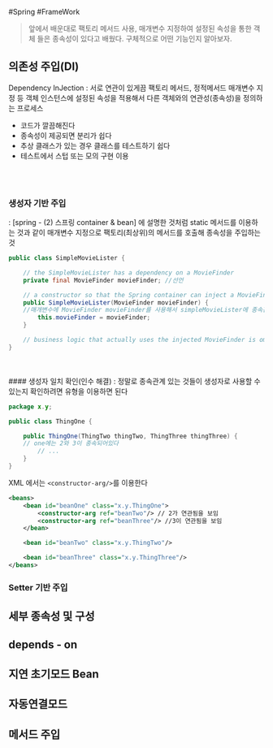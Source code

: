 #Spring #FrameWork 

> 앞에서 배운대로 팩토리 메서드 사용, 매개변수 지정하여 설정된 속성을 통한 객체 들은 종속성이 있다고 배웠다. 구체적으로 어떤 기능인지 알아보자.

## 의존성 주입(DI)
Dependency InJection
: 서로 연관이 있게끔 팩토리 메서드, 정적메서드 매개변수 지정 등 객체 인스턴스에 설정된 속성을 적용해서 다른 객체와의 연관성(종속성)을 정의하는 프로세스
<br>

- 코드가 깔끔해진다
- 종속성이 제공되면 분리가 쉽다
- 추상 클래스가 있는 경우 클래스를 테스트하기 쉽다
- 테스트에서 스텁 또는 모의 구현 이용
<br>
<br>

### 생성자 기반 주입
: [spring - (2) 스프링 container & bean] 에 설명한 것처럼 static 메서드를 이용하는 것과 같이 매개변수 지정으로  팩토리(최상위)의 메서드를 호출해 종속성을 주입하는 것
<br>

```java
public class SimpleMovieLister {

	// the SimpleMovieLister has a dependency on a MovieFinder
	private final MovieFinder movieFinder; //선언

	// a constructor so that the Spring container can inject a MovieFinder
	public SimpleMovieLister(MovieFinder movieFinder) {
	//매개변수에 MovieFinder movieFinder를 사용해서 simpleMovieLister에 종속관계 있다는 것을 보여줌
		this.movieFinder = movieFinder;
	}

	// business logic that actually uses the injected MovieFinder is omitted...
}

```

<br>
<br>
#### 생성자 일치 확인(인수 해결)
: 정말로 종속관계 있는 것들이 생성자로 사용할 수 있는지 확인하려면 유형을 이용하면 된다

```java
package x.y;

public class ThingOne {

	public ThingOne(ThingTwo thingTwo, ThingThree thingThree) {
	// one에는 2와 3이 종속되어있다
		// ...
	}
}

```

XML 에서는 `<constructor-arg/>`를 이용한다
```xml
<beans>
	<bean id="beanOne" class="x.y.ThingOne">
		<constructor-arg ref="beanTwo"/> // 2가 연관됨을 보임
		<constructor-arg ref="beanThree"/> //3이 연관됨을 보임
	</bean>

	<bean id="beanTwo" class="x.y.ThingTwo"/>

	<bean id="beanThree" class="x.y.ThingThree"/>
</beans>

```








### Setter 기반 주입


## 세부 종속성 및 구성
## depends - on
## 지연 초기모드 Bean
## 자동연결모드
## 메서드 주입